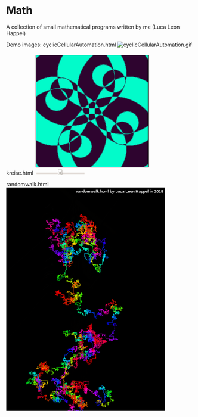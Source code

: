 # Math

A collection of small mathematical programs written by me (Luca Leon Happel)

Demo images:
cyclicCellularAutomation.html
![cyclicCellularAutomation.gif](cyclicCellularAutomation.gif)

kreise.html
![kreise.gif](kreise.gif)

randomwalk.html
![randomwalk.png](randomwalk.png)

